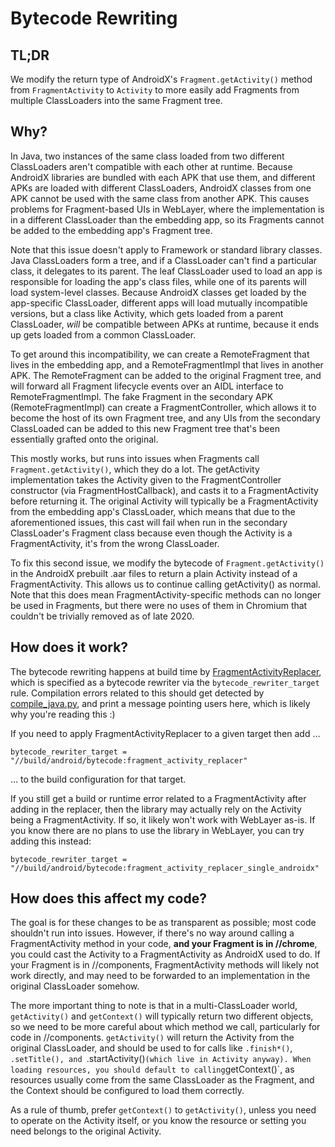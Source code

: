 # Bytecode Rewriting

## TL;DR

We modify the return type of AndroidX's `Fragment.getActivity()` method from `FragmentActivity`
to `Activity` to more easily add Fragments from multiple ClassLoaders into the same Fragment tree.

## Why?

In Java, two instances of the same class loaded from two different ClassLoaders aren't compatible
with each other at runtime. Because AndroidX libraries are bundled with each APK that use them, and
different APKs are loaded with different ClassLoaders, AndroidX classes from one APK cannot be used
with the same class from another APK. This causes problems for Fragment-based UIs in WebLayer, where
the implementation is in a different ClassLoader than the embedding app, so its Fragments cannot be
added to the embedding app's Fragment tree.

Note that this issue doesn't apply to Framework or standard library classes. Java ClassLoaders form
a tree, and if a ClassLoader can't find a particular class, it delegates to its parent.
The leaf ClassLoader used to load an app is responsible for loading the app's class files, while one
of its parents will load system-level classes. Because AndroidX classes get loaded by the
app-specific ClassLoader, different apps will load mutually incompatible versions, but a class like
Activity, which gets loaded from a parent ClassLoader, *will* be compatible between APKs at runtime,
because it ends up gets loaded from a common ClassLoader.

To get around this incompatibility, we can create a RemoteFragment that lives in the embedding app,
and a RemoteFragmentImpl that lives in another APK. The RemoteFragment can be added to the original
Fragment tree, and will forward all Fragment lifecycle events over an AIDL interface to
RemoteFragmentImpl. The fake Fragment in the secondary APK (RemoteFragmentImpl) can create a
FragmentController, which allows it to become the host of its own Fragment tree, and any UIs from
the secondary ClassLoaded can be added to this new Fragment tree that's been essentially grafted
onto the original.

This mostly works, but runs into issues when Fragments call `Fragment.getActivity()`, which they do
a lot. The getActivity implementation takes the Activity given to the FragmentController constructor
(via FragmentHostCallback), and casts it to a FragmentActivity before returning it. The original
Activity will typically be a FragmentActivity from the embedding app's ClassLoader, which means that
due to the aforementioned issues, this cast will fail when run in the secondary ClassLoader's
Fragment class because even though the Activity is a FragmentActivity, it's from the wrong
ClassLoader.

To fix this second issue, we modify the bytecode of `Fragment.getActivity()` in the AndroidX
prebuilt .aar files to return a plain Activity instead of a FragmentActivity. This allows us to
continue calling getActivity() as normal. Note that this does mean FragmentActivity-specific methods
can no longer be used in Fragments, but there were no uses of them in Chromium that couldn't be
trivially removed as of late 2020.

## How does it work?

The bytecode rewriting happens at build time by
[FragmentActivityReplacer](https://source.chromium.org/chromium/chromium/src/+/main:build/android/bytecode/java/org/chromium/bytecode/FragmentActivityReplacer.java),
which is specified as a bytecode rewriter via the `bytecode_rewriter_target` rule.  Compilation errors
related to this should get detected by
[compile_java.py](https://source.chromium.org/chromium/chromium/src/+/main:build/android/gyp/compile_java.py),
and print a message pointing users here, which is likely why you're reading this :)

If you need to apply FragmentActivityReplacer to a given target then add …

```
bytecode_rewriter_target = "//build/android/bytecode:fragment_activity_replacer"
```

… to the build configuration for that target.

If you still get a build or runtime error related to a FragmentActivity after adding in the
replacer, then the library may actually rely on the Activity being a FragmentActivity. If so, it
likely won't work with WebLayer as-is. If you know there are no plans to use the library in
WebLayer, you can try adding this instead:

```
bytecode_rewriter_target = "//build/android/bytecode:fragment_activity_replacer_single_androidx"
```

## How does this affect my code?

The goal is for these changes to be as transparent as possible; most code shouldn't run into issues.
However, if there's no way around calling a FragmentActivity method in your code, **and your
Fragment is in //chrome**, you could cast the Activity to a FragmentActivity as AndroidX used to do.
If your Fragment is in //components, FragmentActivity methods will likely not work directly, and may
need to be forwarded to an implementation in the original ClassLoader somehow.

The more important thing to note is that in a multi-ClassLoader world, `getActivity()` and
`getContext()` will typically return two different objects, so we need to be more careful about which
method we call, particularly for code in //components. `getActivity()` will return the Activity from
the original ClassLoader, and should be used to for calls like `.finish*()`, `.setTitle(), and
`.startActivity()` (which live in Activity anyway). When loading resources, you should default to
calling `getContext()`, as resources usually come from the same ClassLoader as the Fragment, and the
Context should be configured to load them correctly.

As a rule of thumb, prefer `getContext()` to `getActivity()`, unless you need to operate on the
Activity itself, or you know the resource or setting you need belongs to the original Activity.
